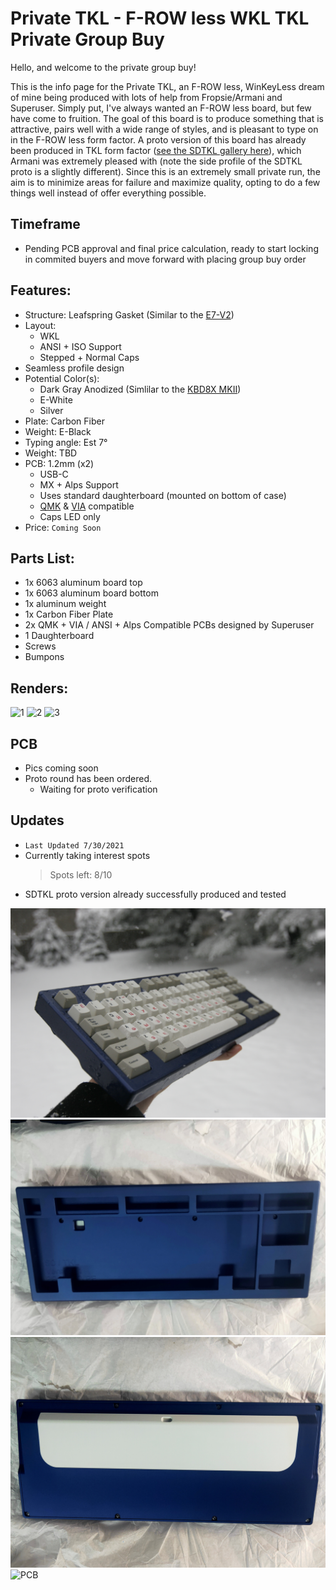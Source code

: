 # Private TKL - F-ROW less WKL TKL Private Group Buy


Hello, and welcome to the private group buy! 

This is the info page for the Private TKL, an F-ROW less, WinKeyLess dream of mine being produced with lots of help from Fropsie/Armani and Superuser. Simply put, I've always wanted an F-ROW less board, but few have come to fruition. The goal of this board is to produce something that is attractive, pairs well with a wide range of styles, and is pleasant to type on in the F-ROW less form factor. A proto version of this board has already been produced in TKL form factor ([see the SDTKL gallery here](https://github.com/AndyDoering/Keyboards/tree/main/Private-TKL/SDTKL-proto)), which Armani was extremely pleased with (note the side profile of the SDTKL proto is a slightly different). Since this is an extremely small private run, the aim is to minimize areas for failure and maximize quality, opting to do a few things well instead of offer everything possible. 

## Timeframe
- Pending PCB approval and final price calculation, ready to start locking in commited buyers and move forward with placing group buy order

## Features:
- Structure: Leafspring Gasket (Similar to the [E7-V2](https://exclusive.run/blogs/news/e7-v2-gml-isolated-gasket-muted-plate-leaf-spring-structure))
- Layout:    
  - WKL
  - ANSI + ISO Support
  - Stepped + Normal Caps
- Seamless profile design 
- Potential Color(s): 
  - Dark Gray Anodized (Simlilar to the [KBD8X MKII](https://raw.githubusercontent.com/AndyDoering/Keyboards/main/images/IMG_20191216_164500_596(1).jpg))
  - E-White
  - Silver
- Plate: Carbon Fiber
- Weight: E-Black
- Typing angle: Est 7°
- Weight: TBD
- PCB: 1.2mm (x2)
  - USB-C
  - MX + Alps Support
  - Uses standard daughterboard (mounted on bottom of case)
  - [QMK](https://docs.qmk.fm/#/) & [VIA](https://caniusevia.com/) compatible
  - Caps LED only
- Price: `Coming Soon`

## Parts List:
- 1x 6063 aluminum board top
- 1x 6063 aluminum board bottom
- 1x aluminum weight
- 1x Carbon Fiber Plate
- 2x QMK + VIA / ANSI + Alps Compatible PCBs designed by Superuser
- 1 Daughterboard
- Screws
- Bumpons

## Renders:
![1](https://user-images.githubusercontent.com/64050644/127601315-570c1bcd-dcf2-417d-82af-4da2097ee43a.png)
![2](https://user-images.githubusercontent.com/64050644/127601314-2f4b85e2-7bb4-463d-bd7d-98da92dd24a0.png)
![3](https://user-images.githubusercontent.com/64050644/127601313-35079b96-a259-4248-a1b6-7a2abf1fe905.png)

## PCB
- Pics coming soon
- Proto round has been ordered.
  - Waiting for proto verification

## Updates
- `Last Updated 7/30/2021`
- Currently taking interest spots
  > Spots left: 8/10
- SDTKL proto version already successfully produced and tested

![SnowShot](https://github.com/AndyDoering/Keyboards/blob/main/Private-TKL/SDTKL-proto/SD_Snow_TKL_1.JPG)
![Inside](https://github.com/AndyDoering/Keyboards/blob/main/Private-TKL/SDTKL-proto/SD_Inside.jpg)
![Bottom](https://github.com/AndyDoering/Keyboards/blob/main/Private-TKL/SDTKL-proto/SD-backside.jpg)
![PCB](https://github.com/AndyDoering/Keyboards/blob/main/Private-TKL/SDTKL-proto/SD_pcb.jpg)
